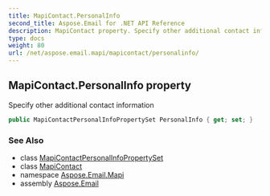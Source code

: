 ```yaml
---
title: MapiContact.PersonalInfo
second_title: Aspose.Email for .NET API Reference
description: MapiContact property. Specify other additional contact information
type: docs
weight: 80
url: /net/aspose.email.mapi/mapicontact/personalinfo/
---
```

## MapiContact.PersonalInfo property

Specify other additional contact information

```csharp
public MapiContactPersonalInfoPropertySet PersonalInfo { get; set; }
```

### See Also

* class [MapiContactPersonalInfoPropertySet](../../mapicontactpersonalinfopropertyset/)
* class [MapiContact](../)
* namespace [Aspose.Email.Mapi](../../mapicontact/)
* assembly [Aspose.Email](../../../)


